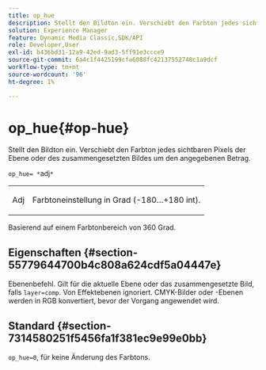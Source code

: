```yaml
---
title: op_hue
description: Stellt den Bildton ein. Verschiebt den Farbton jedes sichtbaren Pixels der Ebene oder des zusammengesetzten Bildes um den angegebenen Betrag.
solution: Experience Manager
feature: Dynamic Media Classic,SDK/API
role: Developer,User
exl-id: b436bd31-12a9-42ed-9ad3-5ff91e3ccce9
source-git-commit: 6a4c1f4425199cfa6088fc42137552748c1a9dcf
workflow-type: tm+mt
source-wordcount: '96'
ht-degree: 1%

---
```


# op_hue{#op-hue}

Stellt den Bildton ein. Verschiebt den Farbton jedes sichtbaren Pixels der Ebene oder des zusammengesetzten Bildes um den angegebenen Betrag.

`op_hue= *`adj`*`

<table id="simpletable_7DC7ABA384664BDDAA65B8DEEF7859A8"> 
 <tr class="strow"> 
  <td class="stentry"> <p><span class="varname"> Adj</span> </p> </td> 
  <td class="stentry"> <p>Farbtoneinstellung in Grad (-180…+180 int). </p></td> 
 </tr> 
</table>

Basierend auf einem Farbtonbereich von 360 Grad.

## Eigenschaften {#section-55779644700b4c808a624cdf5a04447e}

Ebenenbefehl. Gilt für die aktuelle Ebene oder das zusammengesetzte Bild, falls `layer=comp`. Von Effektebenen ignoriert. CMYK-Bilder oder -Ebenen werden in RGB konvertiert, bevor der Vorgang angewendet wird.

## Standard {#section-7314580251f5456fa1f381ec9e99e0bb}

`op_hue=0`, für keine Änderung des Farbtons.
